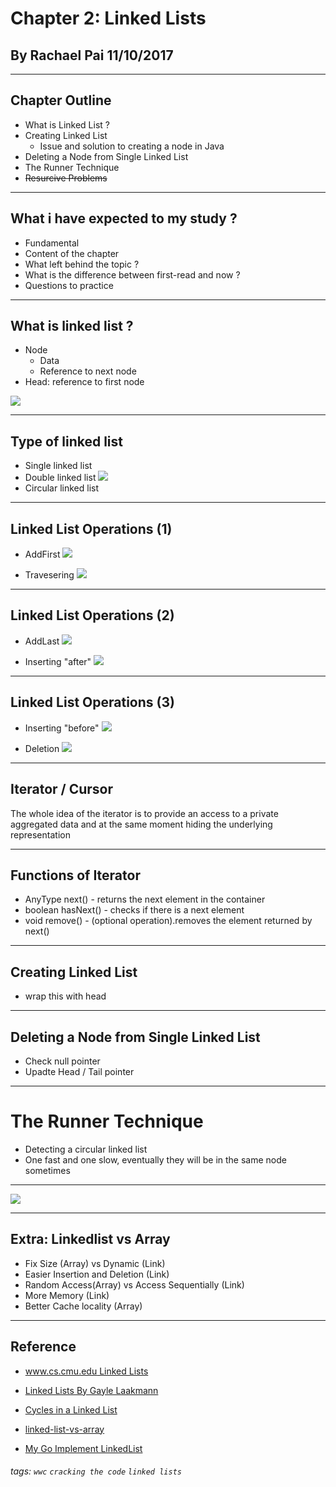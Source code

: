 # Chapter 2: Linked Lists
## By Rachael Pai 11/10/2017

---

## Chapter Outline
+ What is Linked List ?
+ Creating Linked List
    + Issue and solution to creating a node in Java
+ Deleting a Node from Single Linked List
+ The Runner Technique
+ ~~Resurcive Problems~~

---

## What i have expected to my study ?

+ Fundamental 
+ Content of the chapter
+ What left behind the topic ? 
+ What is the difference between first-read and now ?
+ Questions to practice

---

## What is linked list ?
+ Node
    + Data
    + Reference to next node
+ Head: reference to first node

![](https://i.imgur.com/riwNuU5.jpg)

----

## Type of linked list

+ Single linked list
+ Double linked list
![](https://i.imgur.com/X7b5aZv.jpg)
+ Circular linked list

---

## Linked List Operations (1)
+ AddFirst
![](https://i.imgur.com/0oqFQEB.jpg)

+ Travesering
![](https://i.imgur.com/jl1hDvn.jpg)

----

## Linked List Operations (2)

+ AddLast
![](https://i.imgur.com/szOdYyY.jpg)

+ Inserting "after"
![](https://i.imgur.com/IvWdSZi.jpg)

----

## Linked List Operations (3)

+ Inserting "before"
![](https://i.imgur.com/1ZHlWb1.jpg)

+ Deletion
![](https://i.imgur.com/D17PUdk.jpg)

---

## Iterator / Cursor

The whole idea of the iterator is to provide an access to a private aggregated data and at the same moment hiding the underlying representation

----

## Functions of Iterator
+ AnyType next() - returns the next element in the container
+ boolean hasNext() - checks if there is a next element
+ void remove() - (optional operation).removes the element returned by next()

---

## Creating Linked List

+ wrap this with head

---

## Deleting a Node from Single Linked List
+ Check null pointer
+ Upadte Head / Tail pointer

---

# The Runner Technique
+ Detecting a circular linked list
+ One fast and one slow, eventually they will be in the same node sometimes

----

![](https://i.imgur.com/rJ1QXu6.jpg)


---

## Extra: Linkedlist vs Array

+ Fix Size (Array) vs Dynamic (Link)
+ Easier Insertion and Deletion (Link)
+ Random Access(Array) vs Access Sequentially (Link)
+ More Memory (Link)
+ Better Cache locality (Array)


---

## Reference

+ [www.cs.cmu.edu Linked Lists](https://www.cs.cmu.edu/~adamchik/15-121/lectures/Linked%20Lists/linked%20lists.html)

+ [Linked Lists By Gayle Laakmann ](https://www.youtube.com/watch?v=njTh_OwMljA)

+ [Cycles in a Linked List](https://www.youtube.com/watch?v=MFOAbpfrJ8g)

+ [linked-list-vs-array](https://www.youtube.com/watch?time_continue=344&v=QRpbNTKH6XY)
+ [My Go Implement LinkedList](https://github.com/pieceofr/linkedList)

###### tags: `wwc` `cracking the code` `linked lists`
